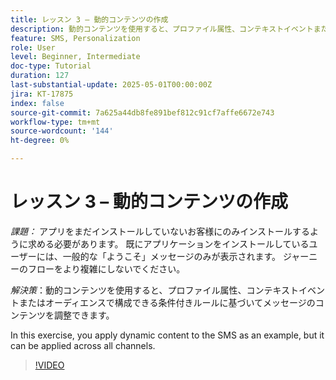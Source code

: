 ```yaml
---
title: レッスン 3 – 動的コンテンツの作成
description: 動的コンテンツを使用すると、プロファイル属性、コンテキストイベントまたはオーディエンスで構成できる条件付きルールに基づいてメッセージのコンテンツを調整できます。 In this exercise, you apply dynamic content to the SMS.
feature: SMS, Personalization
role: User
level: Beginner, Intermediate
doc-type: Tutorial
duration: 127
last-substantial-update: 2025-05-01T00:00:00Z
jira: KT-17875
index: false
source-git-commit: 7a625a44db8fe891bef812c91cf7affe6672e743
workflow-type: tm+mt
source-wordcount: '144'
ht-degree: 0%

---
```



# レッスン 3 – 動的コンテンツの作成

*課題：* アプリをまだインストールしていないお客様にのみインストールするように求める必要があります。 既にアプリケーションをインストールしているユーザーには、一般的な「ようこそ」メッセージのみが表示されます。 ジャーニーのフローをより複雑にしないでください。 

*解決策*：動的コンテンツを使用すると、プロファイル属性、コンテキストイベントまたはオーディエンスで構成できる条件付きルールに基づいてメッセージのコンテンツを調整できます。 

In this exercise, you apply dynamic content to the SMS as an example, but it can be applied across all channels.

>[!VIDEO](https://video.tv.adobe.com/v/3457913/?learn=on&enablevpops)
